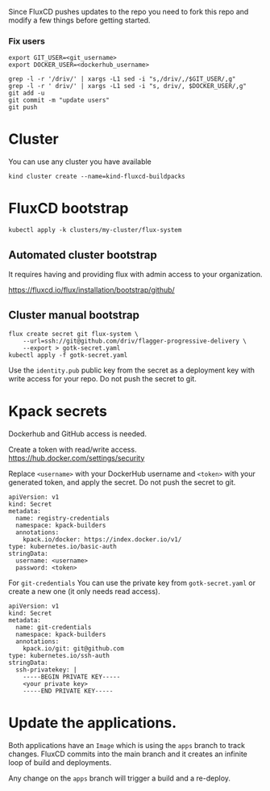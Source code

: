 Since FluxCD pushes updates to the repo you need to fork this repo and modify a few things before getting started.

### Fix users
```
export GIT_USER=<git_username>
export DOCKER_USER=<dockerhub_username>

grep -l -r '/driv/' | xargs -L1 sed -i "s,/driv/,/$GIT_USER/,g"
grep -l -r ' driv/' | xargs -L1 sed -i "s, driv/, $DOCKER_USER/,g"
git add -u
git commit -m "update users"
git push
```

# Cluster
You can use any cluster you have available
```
kind cluster create --name=kind-fluxcd-buildpacks
```

# FluxCD bootstrap
```
kubectl apply -k clusters/my-cluster/flux-system
```
## Automated cluster bootstrap
It requires having and providing flux with admin access to your organization.

https://fluxcd.io/flux/installation/bootstrap/github/

## Cluster manual bootstrap

```
flux create secret git flux-system \
    --url=ssh://git@github.com/driv/flagger-progressive-delivery \
    --export > gotk-secret.yaml
kubectl apply -f gotk-secret.yaml
```

Use the `identity.pub` public key from the secret as a deployment key with write access for your repo. Do not push the secret to git.

# Kpack secrets
Dockerhub and GitHub access is needed.

Create a token with read/write access. https://hub.docker.com/settings/security

Replace `<username>` with your DockerHub username and `<token>` with your generated token, and apply the secret. Do not push the secret to git.

```
apiVersion: v1
kind: Secret
metadata:
  name: registry-credentials
  namespace: kpack-builders
  annotations:
    kpack.io/docker: https://index.docker.io/v1/
type: kubernetes.io/basic-auth
stringData:
  username: <username>
  password: <token>
```

For `git-credentials` You can use the private key from `gotk-secret.yaml` or create a new one (it only needs read access).
```
apiVersion: v1
kind: Secret
metadata:
  name: git-credentials
  namespace: kpack-builders
  annotations:
    kpack.io/git: git@github.com
type: kubernetes.io/ssh-auth
stringData:
  ssh-privatekey: |
    -----BEGIN PRIVATE KEY-----
    <your private key>
    -----END PRIVATE KEY-----
```

# Update the applications.

Both applications have an `Image` which is using the `apps` branch to track changes. FluxCD commits into the main branch and it creates an infinite loop of build and deployments.

Any change on the `apps` branch will trigger a build and a re-deploy.

